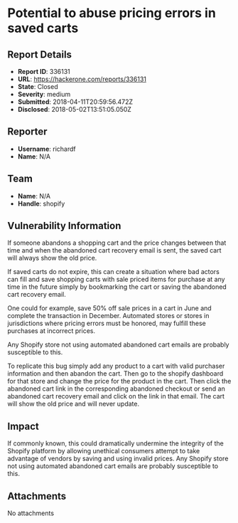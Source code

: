 # Potential to abuse pricing errors in saved carts

## Report Details
- **Report ID**: 336131
- **URL**: https://hackerone.com/reports/336131
- **State**: Closed
- **Severity**: medium
- **Submitted**: 2018-04-11T20:59:56.472Z
- **Disclosed**: 2018-05-02T13:51:05.050Z

## Reporter
- **Username**: richardf
- **Name**: N/A

## Team
- **Name**: N/A
- **Handle**: shopify

## Vulnerability Information
If someone abandons a shopping cart and the price changes between that time and when the abandoned cart recovery email is sent, the saved cart will always show the old price. 

If saved carts do not expire, this can create a situation where bad actors can fill and save shopping carts with sale priced items for purchase at any time in the future simply by bookmarking the cart or saving the abandoned cart recovery email. 

One could for example, save 50% off sale prices in a cart in June and complete the transaction in December. Automated stores or stores in jurisdictions where pricing errors must be honored, may fulfill these purchases at incorrect prices.  

Any Shopify store not using automated abandoned cart emails are probably susceptible to this. 

To replicate this bug simply add any product to a cart with valid purchaser information and then abandon the cart. Then go to the shopify dashboard for that store and change the price for the product in the cart. Then click the abandoned cart link in the corresponding abandoned checkout or send an abandoned cart recovery email and click on the link in that email. The cart will show the old price and will never update.

## Impact

If commonly known, this could dramatically undermine the integrity of the Shopify platform by allowing unethical consumers attempt to take advantage of vendors by saving and using invalid prices. Any Shopify store not using automated abandoned cart emails are probably susceptible to this.

## Attachments
No attachments
